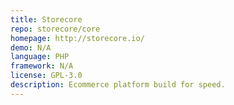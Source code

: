 ```yaml
---
title: Storecore
repo: storecore/core
homepage: http://storecore.io/
demo: N/A
language: PHP
framework: N/A
license: GPL-3.0
description: Ecommerce platform build for speed.
---
```

